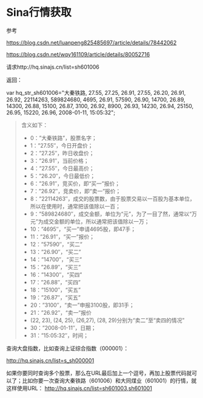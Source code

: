 # Sina行情获取

参考

<https://blog.csdn.net/luanpeng825485697/article/details/78442062>

<https://blog.csdn.net/wqy161109/article/details/80052716>

请求http://hq.sinajs.cn/list=sh601006

返回：

var hq_str_sh601006="大秦铁路, 27.55, 27.25, 26.91, 27.55, 26.20, 26.91, 26.92,
22114263, 589824680, 4695, 26.91, 57590, 26.90, 14700, 26.89, 14300,
26.88, 15100, 26.87, 3100, 26.92, 8900, 26.93, 14230, 26.94, 25150, 26.95, 15220, 26.96, 2008-01-11, 15:05:32";

> 含义如下：
> - 0：”大秦铁路”，股票名字；
> - 1：”27.55″，今日开盘价；
> - 2：”27.25″，昨日收盘价；
> - 3：”26.91″，当前价格；
> - 4：”27.55″，今日最高价；
> - 5：”26.20″，今日最低价；
> - 6：”26.91″，竞买价，即“买一”报价；
> - 7：”26.92″，竞卖价，即“卖一”报价；
> - 8：”22114263″，成交的股票数，由于股票交易以一百股为基本单位，所以在使用时，通常把该值除以一百；
> - 9：”589824680″，成交金额，单位为“元”，为了一目了然，通常以“万元”为成交金额的单位，所以通常把该值除以一万；
> - 10：”4695″，“买一”申请4695股，即47手；
> - 11：”26.91″，“买一”报价；
> - 12：”57590″，“买二”
> - 13：”26.90″，“买二”
> - 14：”14700″，“买三”
> - 15：”26.89″，“买三”
> - 16：”14300″，“买四”
> - 17：”26.88″，“买四”
> - 18：”15100″，“买五”
> - 19：”26.87″，“买五”
> - 20：”3100″，“卖一”申报3100股，即31手；
> - 21：”26.92″，“卖一”报价
> - (22, 23), (24, 25), (26,27), (28, 29)分别为“卖二”至“卖四的情况”
> - 30：”2008-01-11″，日期；
> - 31：”15:05:32″，时间；




查询大盘指数，比如查询上证综合指数（000001）：

http://hq.sinajs.cn/list=s_sh000001

如果你要同时查询多个股票，那么在URL最后加上一个逗号，再加上股票代码就可以了；比如你要一次查询大秦铁路（601006）和大同煤业（601001）的行情，就这样使用URL：
http://hq.sinajs.cn/list=sh601003,sh601001



